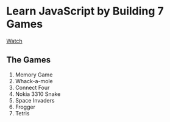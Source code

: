 # Learn JavaScript by Building 7 Games

[Watch](https://www.youtube.com/watch?v=lhNdUVh3qCc)

## The Games

1. Memory Game
2. Whack-a-mole
3. Connect Four
4. Nokia 3310 Snake
5. Space Invaders
6. Frogger
7. Tetris
